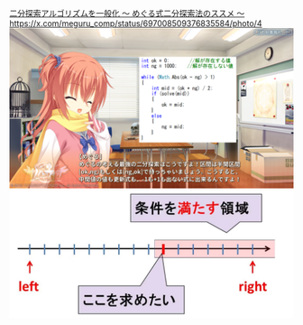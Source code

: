 [二分探索アルゴリズムを一般化 〜 めぐる式二分探索法のススメ 〜](https://qiita.com/drken/items/97e37dd6143e33a64c8c)
https://x.com/meguru_comp/status/697008509376835584/photo/4
![alt text](image.png)
![在分界点之前一直不满足条件，从分界点开始一直满足条件（单调性）](image-1.png)
